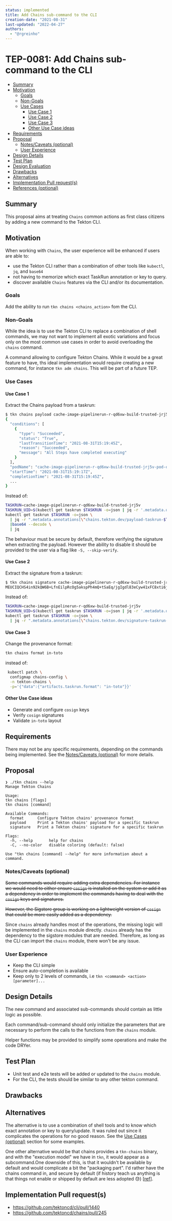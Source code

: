 ```yaml
---
status: implemented
title: Add Chains sub-command to the CLI
creation-date: "2021-08-31"
last-updated: "2022-04-27"
authors:
  - "@rgreinho"
---
```


# TEP-0081: Add Chains sub-command to the CLI

<!-- toc -->

- [Summary](#summary)
- [Motivation](#motivation)
  - [Goals](#goals)
  - [Non-Goals](#non-goals)
  - [Use Cases](#use-cases)
    - [Use Case 1](#use-case-1)
    - [Use Case 2](#use-case-2)
    - [Use Case 3](#use-case-3)
    - [Other Use Case ideas](#other-use-case-ideas)
- [Requirements](#requirements)
- [Proposal](#proposal)
  - [Notes/Caveats (optional)](#notescaveats-optional)
  - [User Experience](#user-experience)
- [Design Details](#design-details)
- [Test Plan](#test-plan)
- [Design Evaluation](#design-evaluation)
- [Drawbacks](#drawbacks)
- [Alternatives](#alternatives)
- [Implementation Pull request(s)](#implementation-pull-requests)
- [References (optional)](#references-optional)
<!-- /toc -->

## Summary

This proposal aims at treating `Chains` common actions as first class citizens
by adding a new command to the Tekton CLI.

## Motivation

When working with `Chains`, the user experience will be enhanced if users are
able to:

- use the Tekton CLI rather than a combination of other tools like `kubectl`,
  `jq`, and `base64`
- not having to memorize which exact TaskRun annotation or key to query.
- discover available `Chains` features via the CLI and/or its documentation.

### Goals

Add the ability to run `tkn chains <chains_action>` fom the CLI.

### Non-Goals

While the idea is to use the Tekton CLI to replace a combination of shell
commands, we may not want to implement all exotic variations and focus only on
the most common use cases in order to avoid overloading the `chains` command.

A command allowing to configure Tekton Chains. While it would be a great feature
to have, ths ideal implementation would require creating a new command, for
instance `tkn adm chains`. This will be part of a future TEP.

### Use Cases

#### Use Case 1

Extract the Chains payload from a taskrun:

```bash
$ tkn chains payload cache-image-pipelinerun-r-qd6xw-build-trusted-jrj5v
{
  "conditions": [
    {
      "type": "Succeeded",
      "status": "True",
      "lastTransitionTime": "2021-08-31T15:19:45Z",
      "reason": "Succeeded",
      "message": "All Steps have completed executing"
    }
  ],
  "podName": "cache-image-pipelinerun-r-qd6xw-build-trusted-jrj5v-pod-qptxn",
  "startTime": "2021-08-31T15:19:17Z",
  "completionTime": "2021-08-31T15:19:45Z",
  ...
}
```

Instead of:

```bash
TASKRUN=cache-image-pipelinerun-r-qd6xw-build-trusted-jrj5v
TASKRUN_UID=$(kubectl get taskrun $TASKRUN -o=json | jq -r '.metadata.uid')
kubectl get taskrun $TASKRUN -o=json \
  | jq -r ".metadata.annotations[\"chains.tekton.dev/payload-taskrun-$TASKRUN_UID\"]" \
  |base64 --decode \
  | jq
```

The behaviour must be secure by default, therefore verifying the signature when
extracting the payload. However the ability to disable it should be provided to
the user via a flag like `-S, --skip-verify`.

#### Use Case 2

Extract the signature from a taskrun:

```bash
$ tkn chains signature cache-image-pipelinerun-r-qd6xw-build-trusted-jrj5v
MEUCIQCHS4in92kQW6B+LfnEilpRcOg5akspPh4mQ+tSaEq/jgIgdl83eCyw41xFC8xti6j0/TgzXkKVixfD30yenabWyHU=
```

Instead of:

```bash
TASKRUN=cache-image-pipelinerun-r-qd6xw-build-trusted-jrj5v
TASKRUN_UID=$(kubectl get taskrun $TASKRUN -o=json | jq -r '.metadata.uid')
kubectl get taskrun $TASKRUN -o=json \
  | jq -r ".metadata.annotations[\"chains.tekton.dev/signature-taskrun-$TASKRUN_UID\"]"
```

#### Use Case 3

Change the provenance format:

```bash
tkn chains format in-toto
```

instead of:

```bash
 kubectl patch \
  configmap chains-config \
  -n tekton-chains \
  -p='{"data":{"artifacts.taskrun.format": "in-toto"}}'
```

#### Other Use Case ideas

- Generate and configure `cosign` keys
- Verify `cosign` signatures
- Validate `in-toto` layout

## Requirements

There may not be any specific requirements, depending on the commands being
implemented. See the [Notes/Caveats (optional)](notes-caveats-optional) for more
details.

## Proposal

```shell
❯ ./tkn chains --help
Manage Tekton Chains

Usage:
tkn chains [flags]
tkn chains [command]

Available Commands:
  format      Configure Tekton chains' provenance format
  payload     Print a Tekton chains' payload for a specific taskrun
  signature   Print a Tekton chains' signature for a specific taskrun

Flags:
  -h, --help       help for chains
  -C, --no-color   disable coloring (default: false)

Use "tkn chains [command] --help" for more information about a command.
```

### Notes/Caveats (optional)

~~Some commands would require adding extra dependencies. For instance we would
need to either ensure `cosign` is installed on the system or add it as a
dependency in order to implement the commands having to deal with the `cosign`
keys and signatures.~~

~~However, the Sigstore group is working on a lightweight version of `cosign`
that could be more easily added as a dependency.~~

Since `chains` already handles most of the operations, the missing logic will be
implemented in the `chains` module directly. `chains` already has the dependency
to the sigstore modules that are needed. Therefore, as long as the CLI can
import the `chains` module, there won't be any issue.

### User Experience

- Keep the CLI simple
- Ensure auto-completion is available
- Keep only to 2 levels of commands, i.e `tkn <command> <action> [parameter]...`

## Design Details

The new command and associated sub-commands should contain as little logic as
possible.

Each command/sub-command should only initialize the parameters that are
necessary to perform the calls to the functions from the `chains` module.

Helper functions may be provided to simplify some operations and make the code
DRYer.

## Test Plan

- Unit test and e2e tests will be added or updated to the `chains` module.
- For the CLI, the tests should be similar to any other tekton command.

## Drawbacks

<!--
Why should this TEP _not_ be implemented?
-->

## Alternatives

The alternative is to use a combination of shell tools and to know which exact
annotation or key to query/update. It was ruled out since it complicates the
operations for no good reason. See the
[Use Cases (optional)](use-cases-optional) section for some examples.

One other alternative would be that chains provides a `tkn-chains` binary, and
with the "execution model" we have in `tkn`, it would appear as a subcommand.One
downside of this, is that it wouldn't be available by default and would
complicate a bit the "packaging part". I'd rather have the chains command in,
and secure by default (if history teach us anything is that things not enable or
shipped by default are less adopted 😓)
[[ref](https://github.com/tektoncd/community/pull/508#discussion_r712816640)].

## Implementation Pull request(s)

- <https://github.com/tektoncd/cli/pull/1440>
- <https://github.com/tektoncd/chains/pull/245>
